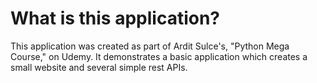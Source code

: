 # What is this application? 

This application was created as part of Ardit Sulce's, "Python Mega Course," on Udemy. It demonstrates a basic application which creates a small website and several simple rest APIs. 
